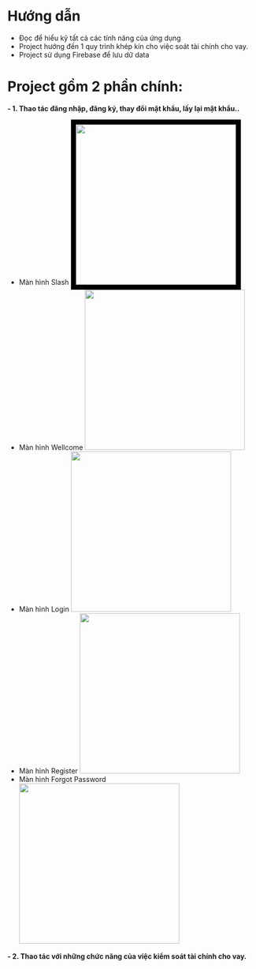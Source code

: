 # **Hướng dẫn**
- Đọc để hiểu kỹ tất cả các tính năng của ứng dụng
- Project hướng đến 1 quy trình khép kín cho việc soát tài chính cho vay.
- Project sử dụng Firebase để lưu dữ data

# Project gồm 2 phần chính: 
**- 1. Thao tác đăng nhập, đăng ký, thay đổi mật khẩu, lấy lại mật khẩu..**
- Màn hình Slash
  <img width="325" src="https://user-images.githubusercontent.com/76054472/136585962-a0c18fa2-ef34-4996-a3a0-91c0c54a43ac.png" style="border: 10px solid black">
- Màn hình Wellcome
  <img width="325" src="https://user-images.githubusercontent.com/76054472/136586163-c00a4a5a-c724-46bd-832f-000b9d8f6997.png">
- Màn hình Login
  <img width="325" src="https://user-images.githubusercontent.com/76054472/136586394-9bd224ce-dd6d-43bc-803c-52c5644fac22.png">
- Màn hình Register
  <img width="325" src="https://user-images.githubusercontent.com/76054472/136586494-98614521-cb38-4d5e-907d-86a75d749f49.png">
- Màn hình Forgot Password
  <img width="325" src="https://user-images.githubusercontent.com/76054472/136586673-013f10d1-a794-49f8-96b5-5858d81aa566.png">

**- 2. Thao tác với những chức năng của việc kiểm soát tài chính cho vay.**

